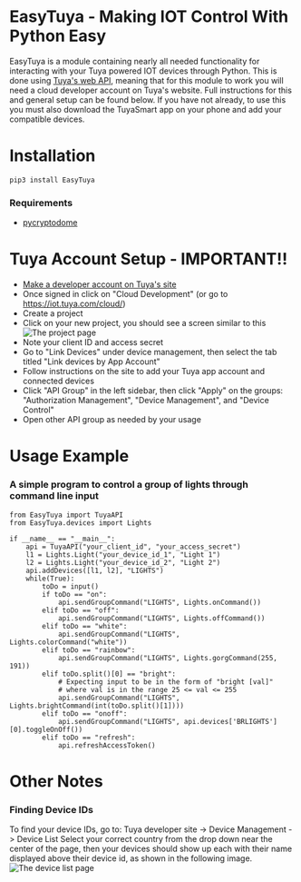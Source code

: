 # EasyTuya - Making IOT Control With Python Easy

EasyTuya is a module containing nearly all needed functionality for interacting with your Tuya powered IOT devices through Python. This is done using [Tuya's web API](https://developer.tuya.com/en/docs/iot/open-api/api-list/api?id=K989ru6gtvspg), meaning that for this module to work you will need a cloud developer account on Tuya's website. Full instructions for this and general setup can be found below. If you have not already, to use this you must also download the TuyaSmart app on your phone and add your compatible devices.

# Installation

    pip3 install EasyTuya
### Requirements

 - [pycryptodome](https://pypi.org/project/pycryptodome/)

# Tuya Account Setup - IMPORTANT!!

 - [Make a developer account on Tuya's site](https://iot.tuya.com/)
 -  Once signed in click on "Cloud Development" (or go to https://iot.tuya.com/cloud/)
 - Create a project
 - Click on your new project, you should see a screen similar to this![The project page](https://i.imgur.com/Z7YqYPn.jpg)
 - Note your client ID and access secret
 - Go to "Link Devices" under device management, then select the tab titled "Link devices by App Account"
 - Follow instructions on the site to add your Tuya app account and connected devices
 - Click "API Group" in the left sidebar, then click "Apply" on the groups: "Authorization Management", "Device Management", and "Device Control"
 - Open other API group as needed by your usage 
# Usage Example
### A simple program to control a group of lights through command line input
    from EasyTuya import TuyaAPI
	from EasyTuya.devices import Lights

	if __name__ == "__main__":
		api = TuyaAPI("your_client_id", "your_access_secret")
		l1 = Lights.Light("your_device_id_1", "Light 1")
		l2 = Lights.Light("your_device_id_2", "Light 2")
		api.addDevices([l1, l2], "LIGHTS")
		while(True):
			toDo = input()
			if toDo == "on":
				api.sendGroupCommand("LIGHTS", Lights.onCommand())
			elif toDo == "off":
				api.sendGroupCommand("LIGHTS", Lights.offCommand())
			elif toDo == "white":
				api.sendGroupCommand("LIGHTS", Lights.colorCommand("white"))
			elif toDo == "rainbow":
				api.sendGroupCommand("LIGHTS", Lights.gorgCommand(255, 191))
			elif toDo.split()[0] == "bright":
				# Expecting input to be in the form of "bright [val]"
				# where val is in the range 25 <= val <= 255
				api.sendGroupCommand("LIGHTS", Lights.brightCommand(int(toDo.split()[1])))
			elif toDo == "onoff":
				api.sendGroupCommand("LIGHTS", api.devices['BRLIGHTS'][0].toggleOnOff())
			elif toDo == "refresh":
				api.refreshAccessToken()
               
# Other Notes
### Finding Device IDs
To find your device IDs, go to:
Tuya developer site -> Device Management -> Device List
Select your correct country from the drop down near the center of the page, then your devices should show up each with their name displayed above their device id, as shown in the following image.
![The device list page](https://i.imgur.com/EnUXKqL.png)
